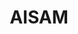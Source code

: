 ---
title: "AISAM"
website: "https://aisam.eu/"
description: "Description"
logo: "images/partners/logo_AISAM.webp"
category: "Patrocinato da"
draft: false
order: 5
#id: "partners"
---